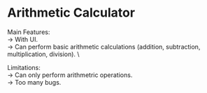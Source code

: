 # Arithmetic Calculator

Main Features: \
-> With UI. \
-> Can perform basic arithmetic calculations (addition, subtraction, multiplication, division). \

Limitations: \
-> Can only perform arithmetric operations. \
-> Too many bugs. 
